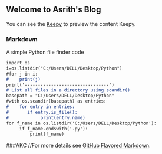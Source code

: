 ## Welcome to Asrith's Blog

You can see the [Keepy](https://asrith4444.github.io/keepy) to preview the content Keepy.

### Markdown

A simple Python file finder code

```markdown
import os
i=os.listdir("C:/Users/DELL/Desktop/Python")
#for j in i:
#    print(j)
print('--------------------------------')
# List all files in a directory using scandir()
basepath = "C:/Users/DELL/Desktop/Python"
#with os.scandir(basepath) as entries:
#    for entry in entries:
#       if entry.is_file():
#            print(entry.name)
for f_name in os.listdir('C:/Users/DELL/Desktop/Python'):
     if f_name.endswith('.py'):
         print(f_name)
```
###AKC
//For more details see [GitHub Flavored Markdown](https://guides.github.com/features/mastering-markdown/).
